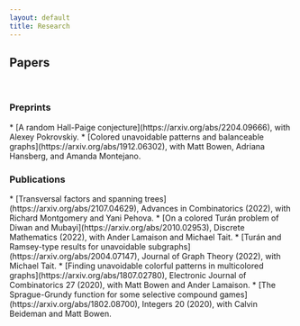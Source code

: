 ```yaml
---
layout: default
title: Research
---
```

<h2>Papers</h2>

<br/>

<h3>Preprints</h3>
* [A random Hall-Paige conjecture](https://arxiv.org/abs/2204.09666), with Alexey Pokrovskiy.
* [Colored unavoidable patterns and balanceable graphs](https://arxiv.org/abs/1912.06302), with Matt Bowen, Adriana Hansberg, and Amanda Montejano.

<h3>Publications</h3>
* [Transversal factors and spanning trees](https://arxiv.org/abs/2107.04629), Advances in Combinatorics (2022), with Richard Montgomery and Yani Pehova.
* [On a colored Turán problem of Diwan and Mubayi](https://arxiv.org/abs/2010.02953), Discrete Mathematics (2022), with Ander Lamaison and Michael Tait.
* [Turán and Ramsey-type results for unavoidable subgraphs](https://arxiv.org/abs/2004.07147), Journal of Graph Theory (2022), with Michael Tait.
* [Finding unavoidable colorful patterns in multicolored graphs](https://arxiv.org/abs/1807.02780), Electronic Journal of Combinatorics 27 (2020), with Matt Bowen and Ander Lamaison.
* [The Sprague-Grundy function for some selective compound games](https://arxiv.org/abs/1802.08700), Integers 20 (2020), with Calvin Beideman and Matt Bowen.
